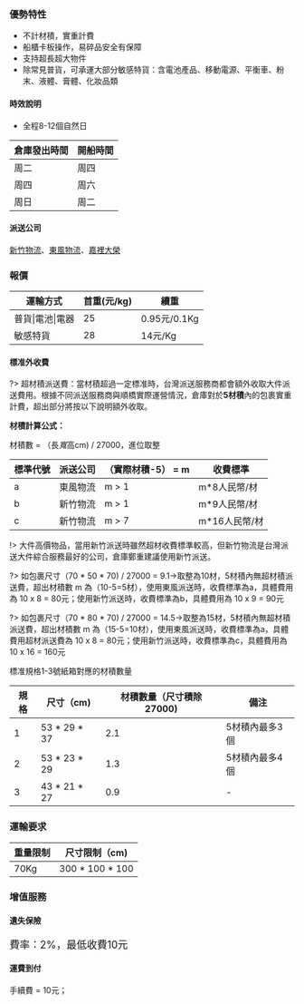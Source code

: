 ### 優勢特性

- 不計材積，實重計費
- 船櫃卡板操作，易碎品安全有保障
- 支持超長超大物件
- 除常見普貨，可承運大部分敏感特貨：含電池產品、移動電源、平衡車、粉末、液體、膏體、化妝品類


#### 時效說明

- 全程8-12個自然日

| 倉庫發出時間 | 開船時間 |
|------------------|------|
| 周二               | 周四   |
| 周四               | 周六   |
| 周日               | 周二   |


#### 派送公司

[新竹物流](https://www.hct.com.tw/Default.aspx)、[東風物流](http://220.135.157.10:8088/index)、[嘉裡大榮](https://www.kerrytj.com/ZH/search/search_track.aspx)

### 報價


| 運輸方式       | 首重\(元/kg\) | 續重            |
|------------|------------|---------------|
| 普貨\|電池\|電器 | 25         | 0\.95元/0\.1Kg |
| 敏感特貨       | 28         | 14元/Kg        |


#### 標准外收費

?> 超材積派送費：當材積超過一定標准時，台灣派送服務商都會額外收取大件派送費用。根據不同派送服務商與順橋實際運營情況，倉庫對於**5材積**內的包裹實重計費，超出部分將按以下說明額外收取。

**材積計算公式：**

材積數 = （長*寬*高cm) / 27000，進位取整


| 標準代號 | 派送公司 | （實際材積\-5） = m | 收費標準       |
|------|------|---------------|------------|
| a    | 東風物流 | m > 1         | m\*8人民幣/材  |
| b    | 新竹物流 | m > 1         | m\*9人民幣/材  |
| c    | 新竹物流 | m > 7         | m\*16人民幣/材 |


!> 大件高價物品，當用新竹派送時雖然超材收費標準較高，但新竹物流是台灣派送大件綜合服務最好的公司，倉庫鄭重建議使用新竹派送。

?> 如包裹尺寸（70 * 50 * 70)  / 27000 = 9.1->取整為10材，5材積內無超材積派送費，超出材積數 m 為（10-5=5材），使用東風派送時，收費標準為a，具體費用為 10 x 8 = 80元；使用新竹派送時，收費標準為b，具體費用為 10 x 9 = 90元


?> 如包裹尺寸（70 * 80 * 70)  / 27000 = 14.5->取整為15材，5材積內無超材積派送費，超出材積數 m 為（15-5=10材），使用東風派送時，收費標準為a，具體費用超材派送費為 10 x 8 = 80元；使用新竹派送時，收費標準為c，具體費用為 10 x 16 = 160元


標准規格1-3號紙箱對應的材積數量

| 規格 | 尺寸（cm)       | 材積數量（尺寸積除27000) | 備注       |
|----|--------------|-----------------|----------|
| 1  | 53 * 29 * 37 | 2.1             | 5材積內最多3個 |
| 2  | 53 * 23 * 29 | 1.3             | 5材積內最多4個 |
| 3  | 43 * 21 * 27 | 0.9             | -        |

### 運輸要求

 | 重量限制  | 尺寸限制（cm)        |
|-------|-----------------|
| 70Kg  | 300 * 100 * 100 |

<!-- ### 運輸要求與關稅

#### 承運範圍

| 承運範圍                                                                                     | 運輸要求         | 清關難易 | 關稅補貼     |
|------------------------------------------------------------------------------------------|--------------|--------|----------|
| 木制、金屬類家具                                                                                       | 無需確認         | 容易     | 包稅       |
| 1. 其它材質家具（如大理石）<br />2. 服飾類及其輔料、鞋類及其輔料、包及其輔料<br />3. 飾品、文具、塑膠制品、五金制品、衛浴器材<br />4. 運動器材、體育用品<br />5. 簡易工具、電子產品配件(如連接線插頭開關等民生產品) | 無需確認         | 較容易    | 補貼關稅三分之一 |
| 帶電帶磁產品                                                                                   | 提前確認         | 較容易    | 自行承擔 |
| 大型器械                                                                                     | 提前確認，一般需有委任書 | 一般     | 自行承擔     |
| 其它普貨                                                                                     | 無需確認         | 一般     | 自行承擔     |


!> 不承運物品：知名品牌、液體、粉末、化妝品、食品、無線藍牙類貨物，其它產品請單詢 -->

### 增值服務

#### 遺失保險

<font size=4>費率：2%，最低收費10元</font>

#### 運費到付

手續費 = 10元；

